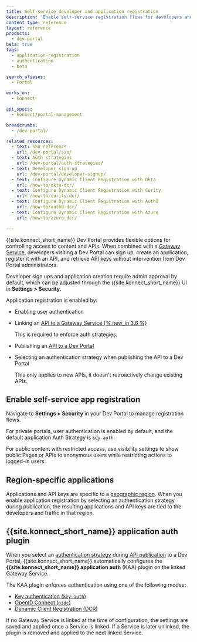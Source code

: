 ```yaml
---
title: Self-service developer and application registration
description: 'Enable self-service registration flows for developers and applications using authentication strategies and {{site.konnect_short_name}} application auth.'
content_type: reference
layout: reference
products:
  - dev-portal
beta: true
tags:
  - application-registration
  - authentication
  - beta

search_aliases:
  - Portal

works_on:
  - konnect

api_specs:
  - konnect/portal-management

breadcrumbs:
  - /dev-portal/

related_resources:
  - text: SSO reference
    url: /dev-portal/sso/
  - text: Auth strategies
    url: /dev-portal/auth-strategies/
  - text: Developer sign-up
    url: /dev-portal/developer-signup/
  - text: Configure Dynamic Client Registration with Okta
    url: /how-to/okta-dcr/
  - text: Configure Dynamic Client Registration with Curity
    url: /how-to/curity-dcr/
  - text: Configure Dynamic Client Registration with Auth0
    url: /how-to/auth0-dcr/
  - text: Configure Dynamic Client Registration with Azure
    url: /how-to/azure-dcr/

---
```


{{site.konnect_short_name}} Dev Portal provides flexible options for controlling access to content and APIs. 
When combined with a [Gateway Service](/gateway/entities/service/), developers visiting a Dev Portal can sign up, create an application, register it with an API, and retrieve API keys without intervention from Dev Portal administrators. 

Developer sign ups and application creation require admin approval by default, which can be adjusted through the {{site.konnect_short_name}} UI in **Settings > Security**.

Application registration is enabled by:
* Enabling user authentication
* Linking an [API to a Gateway Service {% new_in 3.6 %}](/dev-portal/apis/#gateway-service-link)
  
  This is required to enforce auth strategies.
* Publishing an [API to a Dev Portal](/dev-portal/publishing/)
* Selecting an authentication strategy when publishing the API to a Dev Portal
  
  This only applies to new APIs, it doesn't retroactively change existing APIs.

## Enable self-service app registration

Navigate to **Settings > Security** in your Dev Portal to manage registration flows.

For private portals, user authentication is enabled by default, and the default application Auth Strategy is `key-auth`.

For public content with restricted access, use visibility settings to show public Pages or APIs to anonymous users while restricting actions to logged-in users.

## Region-specific applications

Applications and API keys are specific to a [geographic region](/konnect-platform/geos/). 
When you enable application registration by selecting an authentication strategy during publication, the resulting applications and API keys are tied to the developers and traffic in that region.

## {{site.konnect_short_name}} application auth plugin

When you select an [authentication strategy](/dev-portal/auth-strategies/) during [API publication](/dev-portal/apis/) to a Dev Portal, {{site.konnect_short_name}} automatically configures the **{{site.konnect_short_name}} application auth** (KAA) plugin on the linked Gateway Service.

The KAA plugin enforces authentication using one of the following modes:
* [Key authentication (`key-auth`)](/dev-portal/auth-strategies/#configure-the-key-auth-strategy)
* [OpenID Connect (`oidc`)](/dev-portal/auth-strategies/#dev-portal-oidc-authentication)
* [Dynamic Client Registration (DCR)](/dev-portal/dynamic-client-registration/)

If no Gateway Service is linked at the time of configuration, the settings are saved and applied once a Service is linked. 
If a Service is later unlinked, the plugin is removed and applied to the next linked Service.
